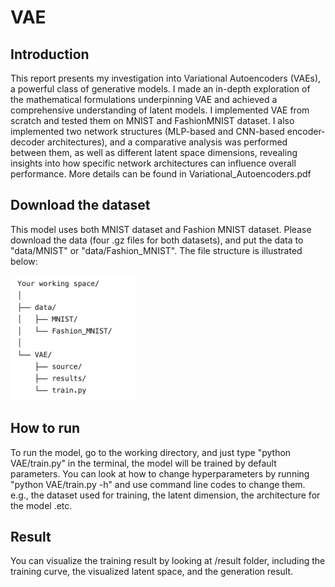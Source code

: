 # VAE
## Introduction
This report presents my investigation into Variational Autoencoders (VAEs), a powerful class of generative models. I made an in-depth exploration of the mathematical formulations underpinning VAE and achieved a comprehensive understanding of latent models. I implemented VAE from scratch and tested them on MNIST and FashionMNIST dataset. I also implemented two network structures (MLP-based and CNN-based encoder-decoder architectures), and a comparative analysis was performed between them, as well as different latent space dimensions, revealing insights into how specific network architectures can influence overall performance.
More details can be found in Variational_Autoencoders.pdf

## Download the dataset
This model uses both MNIST dataset and Fashion MNIST dataset. Please download the data (four .gz files for both datasets), and
put the data to "data/MNIST" or "data/Fashion_MNIST". The file structure is illustrated below:

<img src="file_structure.png" width="200" height="200">

## How to run
To run the model, go to the working directory, and just type "python VAE/train.py" in the terminal, the model will be trained by default parameters. You can look at how to change hyperparameters by running "python VAE/train.py -h" and use command line codes to change them. e.g., the dataset used for training, the latent dimension, the architecture for the model .etc.

## Result
You can visualize the training result by looking at /result folder, including the training curve, the visualized latent space, and the generation result.
